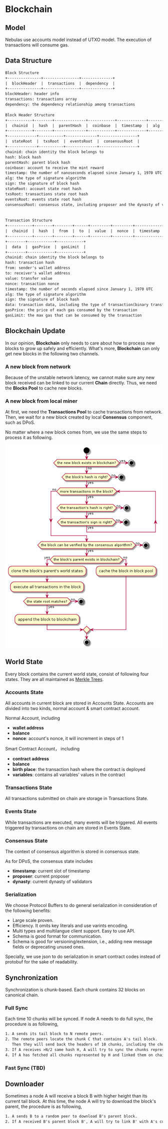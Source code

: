 # Blockchain

## Model

Nebulas use accounts model instead of UTXO model.
The execution of transactions will consume gas.

## Data Structure

``` txt
Block Structure
+---------------+----------------+--------------+
|  blockHeader  |  transactions  |  dependency  |
+---------------+----------------+--------------+
blockHeader: header info
transactions: transactions array
dependency: the dependency relationship among transactions

Block Header Structure
+-----------+--------+--------------+------------+-------------+-------+--------+
|  chainid  |  hash  |  parentHash  |  coinbase  |  timestamp  |  alg  |  sign  |
+-----------+--------+--------------+------------+-------------+-------+--------+
+-------------+-----------+--------------+-----------------+
|  stateRoot  |  txsRoot  |  eventsRoot  |  consensusRoot  |
+-------------+-----------+--------------+-----------------+
chainid: chain identity the block belongs to
hash: block hash
parentHash: parent block hash
coinbase: account to receive the mint reward
timestamp: the number of nanoseconds elapsed since January 1, 1970 UTC
alg: the type of signature algorithm
sign: the signature of block hash
stateRoot: account state root hash
txsRoot: transactions state root hash
eventsRoot: events state root hash
consensusRoot: consensus state, including proposer and the dynasty of validators


Transaction Structure
+-----------+--------+--------+------+---------+---------+-------------+
|  chainid  |  hash  |  from  |  to  |  value  |  nonce  |  timestamp  |
+-----------+--------+--------+------+---------+---------+-------------+
+--------+------------+------------+
|  data  |  gasPrice  |  gasLimit  |
+--------+------------+------------+
chainid: chain identity the block belongs to
hash: transaction hash
from: sender's wallet address
to: receiver's wallet address
value: transfer value
nonce: transaction nonce
timestamp: the number of seconds elapsed since January 1, 1970 UTC
alg: the type of signature algorithm
sign: the signature of block hash
data: transaction data, including the type of transaction(binary transfer/deploy smart contracts/call smart contracts) and payload
gasPrice: the price of each gas consumed by the transaction
gasLimit: the max gas that can be consumed by the transaction
```

## Blockchain Update

In our opinion, **Blockchain** only needs to care about how to process new blocks to grow up safely and efficiently. What's more, **Blockchain** can only get new blocks in the following two channels.

### A new block from network

Because of the unstable network latency, we cannot make sure any new block received can be linked to our current **Chain** directly. Thus, we need the **Blocks Pool** to cache new blocks.

### A new block from local miner

At first, we need the **Transactions Pool** to cache transactions from network. Then, we wait for a new block created by local **Consensus** component, such as DPoS.

No matter where a new block comes from, we use the same steps to process it as following.

![](resources/blockpool.png)

## World State

Every block contains the current world state, consist of following four states. They are all maintained as [Merkle Trees](./merkle_trie.md).

### Accounts State

All accounts in current block are stored in Accounts State.
Accounts are divided into two kinds, normal account & smart contract account.

Normal Account, including

- **wallet address**
- **balance**
- **nonce**: account's nonce, it will increment in steps of 1

Smart Contract Account， including

- **contract address**
- **balance**
- **birth place**: the transaction hash where the contract is deployed
- **variables**: contains all variables' values in the contract

### Transactions State

All transactions submitted on chain are storage in Transactions State.

### Events State

While transactions are executed, many events will be triggered.
All events triggered by transactions on chain are stored in Events State.

### Consensus State

The context of consensus algorithm is stored in consensus state.

As for DPoS, the consensus state includes

- **timestamp**: current slot of timestamp
- **proposer**: current proposer
- **dynasty**: current dynasty of validators

### Serialization

We choose Protocol Buffers to do general serialization in consideration of the following benefits:

- Large scale proven.
- Efficiency. It omits key literals and use varints encoding.
- Multi types and multilangue client support. Easy to use API.
- Schema is good format for communication.
- Schema is good for versioning/extension, i.e., adding new message fields or deprecating unused ones.

Specially, we use json to do serialization in smart contract codes instead of protobuf for the sake of readability.

## Synchronization

Synchronization is chunk-based. Each chunk contains 32 blocks on canonical chain.

### Full Sync

Each time 10 chunks will be synced. 
If node A needs to do full sync, the procedure is as following,

```txt
1. A sends its tail block to N remote peers.
2. The remote peers locate the chunk C that contains A's tail block.
   Then they will send back the headers of 10 chunks, including the chunk C and 9 C's subsequent chunks, and the hash of the 10 headers.
3. If A receives >N/2 same hash H, A will try to sync the chunks represented by H.
4. If A has fetched all chunks represented by H and linked them on chain successfully, Jump to 1.
```

### Fast Sync (TBD)

## Downloader

Sometimes a node A will receive a block B with higher height than its current tail block. At this time, the node A will try to download the block's parent, the procedure is as following, 

```txt
1. A sends B to a random peer to download B's parent block.
2. If A received B's parent block B', A will try to link B' with A's current tail block. If failed again, B= B' & jump to 1. Otherwise, end.
```